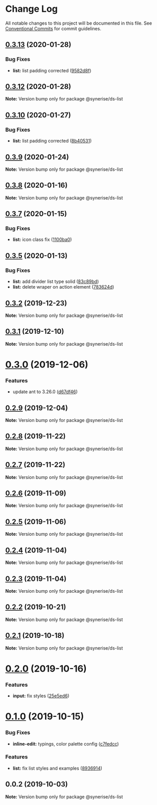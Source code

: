 # Change Log

All notable changes to this project will be documented in this file.
See [Conventional Commits](https://conventionalcommits.org) for commit guidelines.

## [0.3.13](https://github.com/Synerise/synerise-design/compare/@synerise/ds-list@0.3.12...@synerise/ds-list@0.3.13) (2020-01-28)

### Bug Fixes

- **list:** list padding corrected ([9582d8f](https://github.com/Synerise/synerise-design/commit/9582d8fc9147b32d9ebec9d716670fbe3b6e4c6c))

## [0.3.12](https://github.com/Synerise/synerise-design/compare/@synerise/ds-list@0.3.11...@synerise/ds-list@0.3.12) (2020-01-28)

**Note:** Version bump only for package @synerise/ds-list

## [0.3.10](https://github.com/Synerise/synerise-design/compare/@synerise/ds-list@0.3.9...@synerise/ds-list@0.3.10) (2020-01-27)

### Bug Fixes

- **list:** list padding corrected ([8b40531](https://github.com/Synerise/synerise-design/commit/8b40531122869bd47a266e7bb396e2205a3bde5b))

## [0.3.9](https://github.com/Synerise/synerise-design/compare/@synerise/ds-list@0.3.8...@synerise/ds-list@0.3.9) (2020-01-24)

**Note:** Version bump only for package @synerise/ds-list

## [0.3.8](https://github.com/Synerise/synerise-design/compare/@synerise/ds-list@0.3.7...@synerise/ds-list@0.3.8) (2020-01-16)

**Note:** Version bump only for package @synerise/ds-list

## [0.3.7](https://github.com/Synerise/synerise-design/compare/@synerise/ds-list@0.3.6...@synerise/ds-list@0.3.7) (2020-01-15)

### Bug Fixes

- **list:** icon class fix ([1100ba0](https://github.com/Synerise/synerise-design/commit/1100ba04641f6bbc80099987e78dc9e9d853ad74))

## [0.3.5](https://github.com/Synerise/synerise-design/compare/@synerise/ds-list@0.3.4...@synerise/ds-list@0.3.5) (2020-01-13)

### Bug Fixes

- **list:** add divider list type solid ([83c89bd](https://github.com/Synerise/synerise-design/commit/83c89bd8556c9d82602d5f713d42790979a96a0a))
- **list:** delete wraper on action element ([783624d](https://github.com/Synerise/synerise-design/commit/783624dfbfb938eaaa013c396c4959beeea0fee2))

## [0.3.2](https://github.com/Synerise/synerise-design/compare/@synerise/ds-list@0.3.1...@synerise/ds-list@0.3.2) (2019-12-23)

**Note:** Version bump only for package @synerise/ds-list

## [0.3.1](https://github.com/Synerise/synerise-design/compare/@synerise/ds-list@0.3.0...@synerise/ds-list@0.3.1) (2019-12-10)

**Note:** Version bump only for package @synerise/ds-list

# [0.3.0](https://github.com/Synerise/synerise-design/compare/@synerise/ds-list@0.2.9...@synerise/ds-list@0.3.0) (2019-12-06)

### Features

- update ant to 3.26.0 ([d67df46](https://github.com/Synerise/synerise-design/commit/d67df4605844fb09680096df333886db40cb7c32))

## [0.2.9](https://github.com/Synerise/synerise-design/compare/@synerise/ds-list@0.2.8...@synerise/ds-list@0.2.9) (2019-12-04)

**Note:** Version bump only for package @synerise/ds-list

## [0.2.8](https://github.com/Synerise/synerise-design/compare/@synerise/ds-list@0.2.7...@synerise/ds-list@0.2.8) (2019-11-22)

**Note:** Version bump only for package @synerise/ds-list

## [0.2.7](https://github.com/Synerise/synerise-design/compare/@synerise/ds-list@0.2.6...@synerise/ds-list@0.2.7) (2019-11-22)

**Note:** Version bump only for package @synerise/ds-list

## [0.2.6](https://github.com/Synerise/synerise-design/compare/@synerise/ds-list@0.2.5...@synerise/ds-list@0.2.6) (2019-11-09)

**Note:** Version bump only for package @synerise/ds-list

## [0.2.5](https://github.com/Synerise/synerise-design/compare/@synerise/ds-list@0.2.4...@synerise/ds-list@0.2.5) (2019-11-06)

**Note:** Version bump only for package @synerise/ds-list

## [0.2.4](https://github.com/Synerise/synerise-design/compare/@synerise/ds-list@0.2.3...@synerise/ds-list@0.2.4) (2019-11-04)

**Note:** Version bump only for package @synerise/ds-list

## [0.2.3](https://github.com/Synerise/synerise-design/compare/@synerise/ds-list@0.2.2...@synerise/ds-list@0.2.3) (2019-11-04)

**Note:** Version bump only for package @synerise/ds-list

## [0.2.2](https://github.com/Synerise/synerise-design/compare/@synerise/ds-list@0.2.1...@synerise/ds-list@0.2.2) (2019-10-21)

**Note:** Version bump only for package @synerise/ds-list

## [0.2.1](https://github.com/Synerise/synerise-design/compare/@synerise/ds-list@0.2.0...@synerise/ds-list@0.2.1) (2019-10-18)

**Note:** Version bump only for package @synerise/ds-list

# [0.2.0](https://github.com/Synerise/synerise-design/compare/@synerise/ds-list@0.1.0...@synerise/ds-list@0.2.0) (2019-10-16)

### Features

- **input:** fix styles ([25e5ed6](https://github.com/Synerise/synerise-design/commit/25e5ed6))

# [0.1.0](https://github.com/Synerise/synerise-design/compare/@synerise/ds-list@0.0.2...@synerise/ds-list@0.1.0) (2019-10-15)

### Bug Fixes

- **inline-edit:** typings, color palette config ([c7fedcc](https://github.com/Synerise/synerise-design/commit/c7fedcc))

### Features

- **list:** fix list styles and examples ([8936914](https://github.com/Synerise/synerise-design/commit/8936914))

## 0.0.2 (2019-10-03)

**Note:** Version bump only for package @synerise/ds-list
